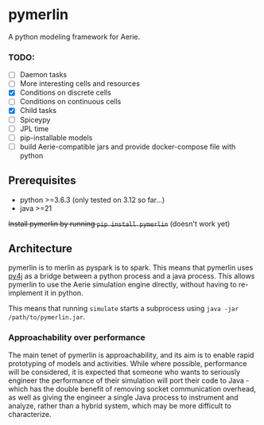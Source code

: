 # pymerlin

A python modeling framework for Aerie.

### TODO:
- [ ] Daemon tasks
- [ ] More interesting cells and resources
- [x] Conditions on discrete cells
- [ ] Conditions on continuous cells
- [x] Child tasks
- [ ] Spiceypy
- [ ] JPL time
- [ ] pip-installable models
- [ ] build Aerie-compatible jars and provide docker-compose file with python

## Prerequisites
- python >=3.6.3 (only tested on 3.12 so far...)
- java >=21

~~Install pymerlin by running `pip install pymerlin`~~ (doesn't work yet)

## Architecture
pymerlin is to merlin as pyspark is to spark. This means that pymerlin uses [py4j](https://www.py4j.org/) as a bridge
between a python process and a java process. This allows pymerlin to use the Aerie simulation engine directly, without
having to re-implement it in python.

This means that running `simulate` starts a subprocess using `java -jar /path/to/pymerlin.jar`.


### Approachability over performance
The main tenet of pymerlin is approachability, and its aim is to enable rapid prototyping of models and activities.
While where possible, performance will be considered, it is expected that someone who wants to seriously engineer the
performance of their simulation will port their code to Java - which has the double benefit of removing socket
communication overhead, as well as giving the engineer a single Java process to instrument and analyze, rather than a 
hybrid system, which may be more difficult to characterize.